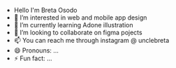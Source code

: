 - Hello I'm Breta Osodo
- 👀 I’m interested in web and mobile app design
- 🌱 I’m currently learning Adone illustration
- 💞️ I’m looking to collaborate on figma pojects
- 📫 You can reach me through instagram @ unclebreta
- 😄 Pronouns: ...
- ⚡ Fun fact: ...

<!---
BretaOsodo/BretaOsodo is a ✨ special ✨ repository because its `README.md` (this file) appears on your GitHub profile.
You can click the Preview link to take a look at your changes.
--->

